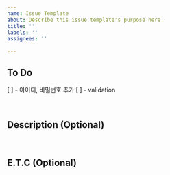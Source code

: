 ```yaml
---
name: Issue Template
about: Describe this issue template's purpose here.
title: ''
labels: ''
assignees: ''

---
```


## To Do
[ ]  - 아이디, 비밀번호 추가
[ ]  - validation

<br>

## Description (Optional)

<br>

## E.T.C (Optional)
